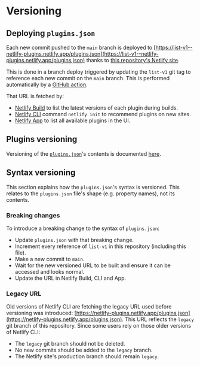 # Versioning

## Deploying `plugins.json`

Each new commit pushed to the `main` branch is deployed to [https://list-v1--netlify-plugins.netlify.app/plugins.json](https://list-v1--netlify-plugins.netlify.app/plugins.json) thanks to [this repository's Netlify site](https://app.netlify.com/sites/netlify-plugins/deploys).

This is done in a branch deploy triggered by updating the `list-v1` git tag to reference each new commit on the `main` branch. This is performed automatically by a [GitHub action](/.github/workflows/versioning.yml).

That URL is fetched by:

- [Netlify Build](https://github.com/netlify/build/blob/24d15419e64b5d7b291b154fd9363660e468416d/packages/build/src/plugins/list.js#L56) to list the latest versions of each plugin during builds.
- [Netlify CLI](https://github.com/netlify/cli/blob/2235280d338af60c6c7b9fbe4a07d7ac040d796e/src/utils/init/plugins.js#L5) command `netlify init` to recommend plugins on new sites.
- [Netlify App](https://github.com/netlify/netlify-react-ui/blob/ac29b020d109e069366bfb5a92bdf6635cf4db89/src/actions/plugins.js#L11) to list all available plugins in the UI.

## Plugins versioning

Versioning of the [`plugins.json`](/site/plugins.json)'s contents is documented [here](CONTRIBUTING.md#versioning).

## Syntax versioning

This section explains how the `plugins.json`'s syntax is versioned. This relates to the `plugins.json` file's shape (e.g. property names), not its contents.

### Breaking changes

To introduce a breaking change to the syntax of `plugins.json`:

- Update `plugins.json` with that breaking change.
- Increment every reference of `list-v1` in this repository (including this file).
- Make a new commit to `main`.
- Wait for the new versioned URL to be built and ensure it can be accessed and looks normal.
- Update the URL in Netlify Build, CLI and App.

### Legacy URL

Old versions of Netlify CLI are fetching the legacy URL used before versioning was introduced: [https://netlify-plugins.netlify.app/plugins.json](https://netlify-plugins.netlify.app/plugins.json). This URL reflects the `legacy` git branch of this repository. Since some users rely on those older versions of Netlify CLI:

- The `legacy` git branch should not be deleted.
- No new commits should be added to the `legacy` branch.
- The Netlify site's production branch should remain `legacy`.
